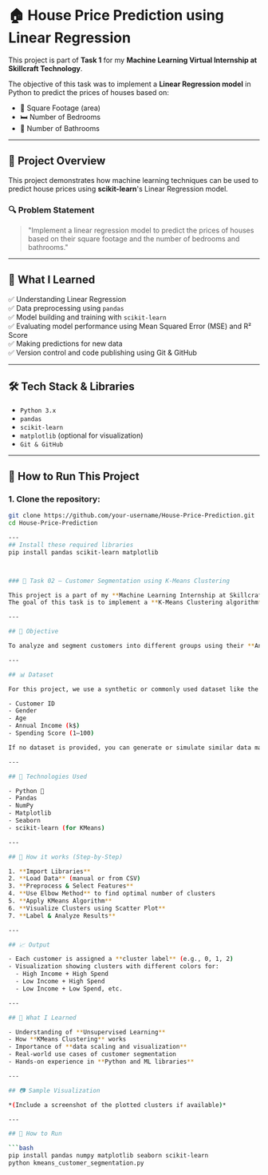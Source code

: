 # 🏠 House Price Prediction using Linear Regression

This project is part of **Task 1** for my **Machine Learning Virtual Internship at Skillcraft Technology**.

The objective of this task was to implement a **Linear Regression model** in Python to predict the prices of houses based on:
- 📏 Square Footage (area)
- 🛏️ Number of Bedrooms
- 🛁 Number of Bathrooms

---

## 📌 Project Overview

This project demonstrates how machine learning techniques can be used to predict house prices using **scikit-learn**'s Linear Regression model.

### 🔍 Problem Statement
> "Implement a linear regression model to predict the prices of houses based on their square footage and the number of bedrooms and bathrooms."

---

## 🧠 What I Learned

✅ Understanding Linear Regression  
✅ Data preprocessing using `pandas`  
✅ Model building and training with `scikit-learn`  
✅ Evaluating model performance using Mean Squared Error (MSE) and R² Score  
✅ Making predictions for new data  
✅ Version control and code publishing using Git & GitHub

---

## 🛠️ Tech Stack & Libraries

- `Python 3.x`
- `pandas`
- `scikit-learn`
- `matplotlib` (optional for visualization)
- `Git & GitHub`

---

## 🚀 How to Run This Project

### 1. Clone the repository:
```bash
git clone https://github.com/your-username/House-Price-Prediction.git
cd House-Price-Prediction

---
## Install these required libraries
pip install pandas scikit-learn matplotlib



### 🧠 Task 02 – Customer Segmentation using K-Means Clustering

This project is a part of my **Machine Learning Internship at Skillcraft Technology**.  
The goal of this task is to implement a **K-Means Clustering algorithm** to group customers of a retail store based on their **purchase history**.

---

## 📌 Objective

To analyze and segment customers into different groups using their **Annual Income** and **Spending Score**, helping businesses better understand customer behavior and target them effectively.

---

## 📊 Dataset

For this project, we use a synthetic or commonly used dataset like the **Mall Customer Segmentation Data**, which includes:

- Customer ID  
- Gender  
- Age  
- Annual Income (k$)  
- Spending Score (1–100)  

If no dataset is provided, you can generate or simulate similar data manually using pandas.

---

## 📌 Technologies Used

- Python 🐍  
- Pandas  
- NumPy  
- Matplotlib  
- Seaborn  
- scikit-learn (for KMeans)

---

## 🔧 How it works (Step-by-Step)

1. **Import Libraries**  
2. **Load Data** (manual or from CSV)  
3. **Preprocess & Select Features**  
4. **Use Elbow Method** to find optimal number of clusters  
5. **Apply KMeans Algorithm**  
6. **Visualize Clusters using Scatter Plot**  
7. **Label & Analyze Results**

---

## 📈 Output

- Each customer is assigned a **cluster label** (e.g., 0, 1, 2)
- Visualization showing clusters with different colors for:
  - High Income + High Spend
  - Low Income + High Spend
  - Low Income + Low Spend, etc.

---

## 🧠 What I Learned

- Understanding of **Unsupervised Learning**
- How **KMeans Clustering** works
- Importance of **data scaling and visualization**
- Real-world use cases of customer segmentation
- Hands-on experience in **Python and ML libraries**

---

## 📷 Sample Visualization

*(Include a screenshot of the plotted clusters if available)*

---

## 📁 How to Run

```bash
pip install pandas numpy matplotlib seaborn scikit-learn
python kmeans_customer_segmentation.py

